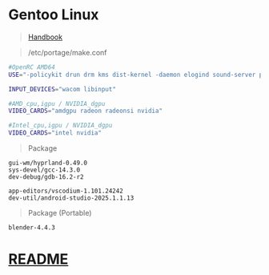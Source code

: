 # Gentoo Linux
>[Handbook](https://wiki.gentoo.org/wiki/Handbook)

>/etc/portage/make.conf
```bash
#OpenRC AMD64
USE="-policykit drun drm kms dist-kernel -daemon elogind sound-server pipewire-alsa pipewire -pulseaudio -ofono-headset -flatpak dracut efistub grub X xwayland wayland -kde -gnome -systemd -systemd-boot -xfce -gpm -emacs -vlc vulkan vulkan-overlay osmesa opengl mpv zeroconf telephony bluetooth extra ffmpeg hwaccel openal opus vdpau vaapi cuda png jpeg jpeg2k ssh nvenc"

INPUT_DEVICES="wacom libinput"

#AMD_cpu,igpu / NVIDIA_dgpu
VIDEO_CARDS="amdgpu radeon radeonsi nvidia"

#Intel_cpu,igpu / NVIDIA_dgpu
VIDEO_CARDS="intel nvidia"
```
>Package
```
gui-wm/hyprland-0.49.0
sys-devel/gcc-14.3.0
dev-debug/gdb-16.2-r2

app-editors/vscodium-1.101.24242
dev-util/android-studio-2025.1.1.13
```
>Package (Portable)
```
blender-4.4.3
```
# [README](../README.md)